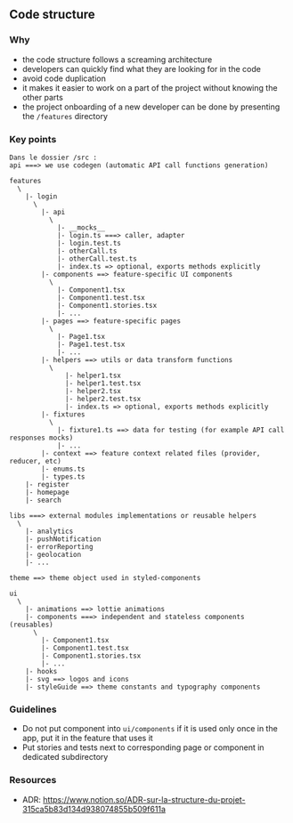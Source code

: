 ## Code structure

### Why

- the code structure follows a screaming architecture
- developers can quickly find what they are looking for in the code
- avoid code duplication
- it makes it easier to work on a part of the project without knowing the other parts
- the project onboarding of a new developer can be done by presenting the `/features` directory

### Key points

```
Dans le dossier /src :
api ===> we use codegen (automatic API call functions generation)

features
  \
    |- login
      \
        |- api
          \
            |- __mocks__
            |- login.ts ===> caller, adapter
            |- login.test.ts
            |- otherCall.ts
            |- otherCall.test.ts
            |- index.ts => optional, exports methods explicitly
        |- components ==> feature-specific UI components
          \
            |- Component1.tsx
            |- Component1.test.tsx
            |- Component1.stories.tsx
            |- ...
        |- pages ==> feature-specific pages
          \
            |- Page1.tsx
            |- Page1.test.tsx
            |- ...
        |- helpers ==> utils or data transform functions
          \
              |- helper1.tsx
              |- helper1.test.tsx
              |- helper2.tsx
              |- helper2.test.tsx
              |- index.ts => optional, exports methods explicitly
        |- fixtures
          \
            |- fixture1.ts ==> data for testing (for example API call responses mocks)
            |- ...
        |- context ==> feature context related files (provider, reducer, etc)
        |- enums.ts
        |- types.ts
    |- register
    |- homepage
    |- search

libs ===> external modules implementations or reusable helpers
  \
    |- analytics
    |- pushNotification
    |- errorReporting
    |- geolocation
    |- ...

theme ==> theme object used in styled-components

ui
  \
    |- animations ==> lottie animations
    |- components ===> independent and stateless components (reusables)
      \
        |- Component1.tsx
        |- Component1.test.tsx
        |- Component1.stories.tsx
        |- ...
    |- hooks
    |- svg ==> logos and icons
    |- styleGuide ==> theme constants and typography components
```


### Guidelines

- Do not put component into `ui/components` if it is used only once in the app, put it in the feature that uses it
- Put stories and tests next to corresponding page or component in dedicated subdirectory


### Resources

- ADR: https://www.notion.so/ADR-sur-la-structure-du-projet-315ca5b83d134d938074855b509f611a
